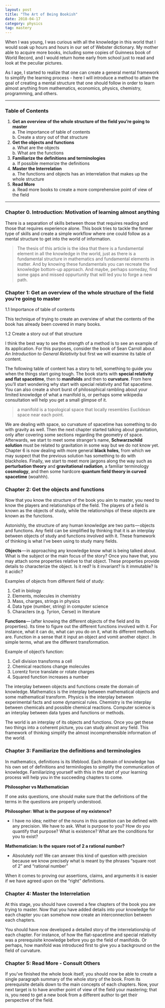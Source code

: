 ```yaml
---
layout: post
title: "The Art of Being Bookish"
date: 2018-04-17
category: physics 
tag: mastery
---
```


When I was young, I was curious with all the knowledge in this world that I would soak up hours and hours in our set of Webster dictionary. My mother able to acquire more books, including some copies of Guinness book of World Record, and I would return home early from school just to read and look at the peculiar pictures. 

As I age, I started to realize that one can create a general mental framework to simplify the learning process - here I will introduce a method to attain the goal of creating a mental structure that one should follow in order to learn almost anything from mathematics, economics, physics, chemistry, programming, and others. 

<hr>

### Table of Contents
1.	**Get an overview of the whole structure of the field you’re going to master**<br>
    a.	The importance of table of contents <br>
    b.	Create a story out of that structure <br>
2.	**Get the objects and functions** <br>
    a.	What are the objects <br>
    b.	What are the functions
3.	**Familiarize the definitions and terminologies** <br>
    a.	If possible memorize the definitions
4.	**Master the Interrelation** <br>
    a.	The functions and objects has an interrelation that makes up the whole structure
5.	**Read More** <br>
    a.	Read more books to create a more comprehensive point of view of the field

<hr>

### Chapter 0. Introduction: Motivation of learning almost anything
There is a separation of skills between those that requires reading and those that requires experience alone. This book tries to tackle the former type of skills and create a simple workflow where one could follow as a mental structure to get into the world of information. 

> The thesis of this article is the idea that there is a fundamental element in all the knowledge in the world, just as there is a fundamental structure in mathematics and fundamental elements in matter. And by knowing these fundamentals you can recreate the knowledge bottom-up approach. And maybe, perhaps someday, find some gaps and missed oppurtunity that will led you to forge a new path.



### Chapter 1: Get an overview of the whole structure of the field you’re going to master
1.1 Importance of table of contents

This technique of trying to create an overview of what the contents of the book has already been covered in many books. 

1.2 Create a story out of that structure

I think the best way to see the strength of a method is to see an example of its application. For this purposes, consider the book of Sean Carroll about *An Introduction to General Relativity* but first we will examine its table of content.

The following table of content has a story to tell, something to guide you when the things start going tough. The book starts with **special relativity and flat spacetime**, then to **manifolds** and then to **curvature**. From here you’ll start wondering why start with special relativity and flat spacetime. You can also create a short burst of philosophical rambling about your limited knowledge of what a manifold is, or perhaps some wikipedia consultation will help you get a small glimpse of it.

 > a manifold is a topological space that locally resembles Euclidean space near each point.

We are dealing with space, so curvature of spacetime  has something to do with gravity as well. Then the next chapter started talking about gravitation, only after covering some sections regarding the geometry of space. Afterwards, we start to meet some stranger’s name, **Schwarzschild solution** must be related to gravitation in some way but we do not know yet. Chapter 6 is now dealing with more general **black holes**, from which we may suspect that the previous solution has something to do with blackholes. Finally, we start to meet more jargons along the way such as **perturbation theory** and **gravitational radiation**, a familiar terminology **cosmology**, and then some hardcore **quantum field theory in curved spacetime** (woahhh). 

### Chapter 2: Get the objects and functions
Now that you know the structure of the book you aim to master, you need to know the players and relationships of the field. The players of a field is known as the objects of study, while the relationships of these objects are known as the functions. 

Astonishly, the structure of any human knowledge are two parts — objects and functions. Any field can be simplified by thinking that it is an interplay between objects of study and functions involved with it. These framework of thinking is what I’ve been using to study many fields.

**Objects** — in approaching any knowledge know what is being talked about. What is the subject or the main focus of the story? Once you have that, you may attach some properties relative to that object. These properties provide details to characterize the object. Is it red? Is it invariant? Is it immutable? Is it acidic?

Examples of objects from different field of study:
1. Cell in biology
2. Elements, molecules in chemistry
3. Mass, charges, strings in physics
4. Data type (number, string) in computer science
5. Characters (e.g. Tyrion, Cersei) in literature

**Functions** — (after knowing the different objects of the field and its properties). Its time to figure out the different functions involved with it. For instance, what it can do, what can you do on it, what its different methods are. Function in a sense that it input an object and vomit another object . In simple terms, what are the different transformation.

Example of object’s function:
1. Cell division transforms a cell
2. Chemical reactions change molecules
3. Lorentz force translate or rotate charges
4. Squared function increases a number

The interplay between objects and functions create the domain of knowledge. Mathematics is the interplay between mathematical objects and some mathematical transform. Physics is the interplay between experimental facts and some dynamical rules. Chemistry is the interplay between chemicals and possible chemical reactions. Computer science is an interplay between data types and functions or methods.

The world is an interplay of its objects and functions. Once you get these two things into a coherent picture, you can study almost any field. This framework of thinking simplify the almost incomprehensible information of the world.

### Chapter 3: Familiarize the definitions and terminologies

In mathematics, definitions is its lifeblood. Each domain of knowledge has his own set of definitions and terminilogies to simplify the communication of knowledge. Familiarizing yourself with this in the start of your learning process will help you in the succeeding chapters to come. 

**Philosopher vs Mathematician**

If one asks questions, one should make sure that the definitions of the terms in the questions are properly understood.

**Philosopher: What is the purpose of my existence?**

 - I have no idea; neither of the nouns in this question can be defined with any precision. We have to ask. What is purpose to you? How do you quantify that purpose? What is existence? What are the conditions for you to exist?

**Mathematician: Is the square root of 2 a rational number?**

- Absolutely not! We can answer this kind of question with precision because we know precisely what is meant by the phrases “square root of 2” and “rational number”

When it comes to proving our assertions, claims, and arguments it is easier if we have agreed upon on the “right” definitions. 

### Chapter 4: Master the Interrelation

At this stage, you should have covered a few chapters of the book you are trying to master. Now that you have added details into your knowledge for each chapter you can somehow now create an interconnection between each chapters.

You should have now developed a detailed story of the interrelationship of each chapter. For instance, of how the flat-spacetime and special relativity was a prerequisite knowledge before you go the field of manifolds. Or perhaps, how manifold was introduced first to give you a background on the field of curvature.

### Chapter 5: Read More - Consult Others

If you've finished the whole book itself, you should now be able to create a single paragraph summary of the whole story of the book. From its prerequisite details down to the main concepts of each chapters. Now, your next target is to have another point of view of the field your mastering; that is, you need to get a new book from a different author to get their perspective of the field. 
